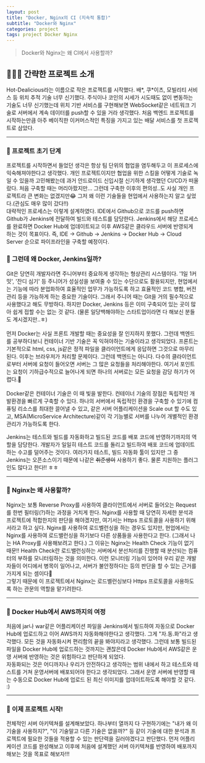 ```yaml
---
layout: post
title: "Docker, Nginx의 CI (지속적 통합)"
subtitle: "Docker와 Nginx"
categories: project
tags: project Docker Nginx
---
```


> Docker와 Nginx는 왜 CI에서 사용할까?

<!--more-->

## 💁🏻‍♂️ 간략한 프로젝트 소개
Hot-Dealicious라는 이름으로 작은 프로젝트를 시작했다. 배*, 쿠*이츠, 모빌리티 서비스 등 위치 추적 기술 너무 신기했다. 주식이나 코인의 시세가 시도때도 없이 변동하는 기술도 
너무 신기했는데 위치 기반 서비스를 구현해보면 WebSocket같은 네트워크 기술로 서버에서 계속 데이터를 push할 수 있을 거라 생각했다. 처음 백엔드 프로젝트를 시작하는만큼 
아주 베이직한 이커머스적인 특징을 가지고 있는 배달 서비스를 첫 프로젝트로 삼았다.

---------

### 🌱 프로젝트 초기 단계
프로젝트를 시작하면서 들었던 생각은 항상 팀 단위의 협업을 염두해두고 이 프로세스에 익숙해져야한다고 생각했다. 개인 프로젝트이지만 협업을 위한 스킬을 어떻게 기술로 녹일 수 있을까 고민해봤는데 
과거 안드로이드 신입시절 신기하게 생각했던 CI/CD가 떠올랐다. 처음 구축할 때는 머리아팠지만... 그런데 구축한 이후의 편의성..도 사실 개인 프로젝트라 큰 변화는 없겠지만😂 그저 왜 이런 기술들을 현업에서 
사용하는지 알고 싶었다.(관심도 매우 많이 갔다!!) <br />
대략적인 프로세스는 이렇게 설계하였다. IDE에서 Github으로 코드를 push하면 Github가 Jenkins에 전달하여 빌드와 테스트를 담당한다. Jenkins에서 해당 프로세스를 완료하면 Docker Hub에 업데이트되고 이후 
AWS같은 클라우드 서버에 반영되게 하는 것이 목표이다. 즉, IDE -> Github -> Jenkins -> Docker Hub -> Cloud Server 순으로 파이프라인을 구축할 예정이다.

### 🌱 그런데 왜 Docker, Jenkins일까?
Git은 당연히 개발자라면 주니어부터 중요하게 생각하는 형상관리 시스템이다. '1일 1커밋', '잔디 심기' 등 주니어가 성실성을 보여줄 수 있는 수단으로도 활용되지만, 현업에서는 기능에 따라 분업화하여 효율적인 업무가 가능하도록 하고 
효율적인 코드 병합, 버전 관리 등을 가능하게 하는 중요한 기술이다. 그래서 주니어 때는 Git을 거의 필수적으로 사용했다고 해도 무방하다. 하지만 Docker, Jenkins 등은 이미 구축되어 있는 곳이 많아 쉽게 접할 수는 없는 것 같다. (물론 
일당백해야하는 스타트업이라면 다 해보신 분들도 계시겠지만..ㅎ) <br /> <br />
먼저 Docker는 사실 프론트 개발할 때는 중요성을 잘 인지하지 못했다. 그런데 백엔드를 공부하다보니 컨테이너 기반 기술은 꼭 익혀야하는 기술이라고 생각되었다. 프론트는 기본적으로 html, css, js같은 정적 파일을 클라이언트에게 응답하면 그것으로 
마무리된다. 이후는 브라우저가 처리할 문제이다. 그런데 백엔드는 아니다. 다수의 클라이언트로부터 서버에 요청이 들어오면 서버는 그 많은 요청들을 처리해야한다. 여기서 포인트는 요청이 기하급수적으로 늘어나게 되면 하나의 서버로는 모든 요청을 감당
하기가 어렵다.🥲 <br /> <br />
Docker같은 컨테이너 기술은 이 때 빛을 발한다. 컨테이너 기술의 장점은 독립적인 개발환경을 빠르게 구축할 수 있다. 하나의 서버에서 독립적인 환경을 구축할 수 있기에 컴퓨팅 리소스를 최대한 끌어낼 수 있고, 같은 서버 어플리케이션을 Scale out 할 수도 있고, MSA(MicroService Architecture)같이 각 기능별로 서버를 나누어 개별적인 환경 관리가 가능하도록 한다.<br />

Jenkins는 테스트와 빌드를 자동화하고 빌드된 코드를 배포 코드에 반영하기까지의 역할을 담당한다. 개발자가 일일히 테스트 코드를 돌리고 빌드하여 배포 코드에 업데이트하는 수고를 덜어주는 것이다. 여러가지 테스트, 빌드 자동화 툴이 있지만 그 중 Jenkins는 오픈소스이기 때문에 나같은 <strike>취준생이</strike> 사용하기 좋다. 
물론 지원하는 플러그인도 많다고 한다!! ㅎㅎ

----

### 🌱 Nginx는 왜 사용할까?
Nginx는 보통 Reverse Proxy를 사용하여 클라이언트에서 서버로 들어오는 Request를 한번 필터링(?)하는 과정을 거치게 한다. Nginx를 사용할 때 당연히 자세한 분석과 프로젝트에 적합한지의 판단을 해야겠지만, 여기서는 Https 프로토콜을 사용하기 위해서라고 하고 싶다.
Nginx를 사용하여 로드벨런싱을 하는 경우도 있지만, 현업에서는 Nginx를 사용하여 로드밸런싱을 하기보다 다른 상품들을 사용한다고 한다. (그래서 나는 HA Proxy를 사용해보려고 한다.) 그 이유는 Nginx는 Health Check 기능이 없기 때문!! Health Check란 로드밸런싱하는 
서버에서 분선처리를 진행할 때 분산되는 컴퓨터의 부하를 모니터링하는 것을 의미한다. 이런 모니터링 기능이 있어야 우리 같은 개발자들이 어디에서 병목이 일어나고, 서버가 불안정하다는 등의 판단을 할 수 있는 근거를 가지게 되는 셈이다📝<br />
그렇기 때문에 이 프로젝트에서 Nginx는 로드벨런싱보다 Https 프로토콜을 사용하도록 하는 관문의 역할을 맡기려한다.

-----

### 🌱 Docker Hub에서 AWS까지의 여정
처음에 jar나 war같은 어플리케이션 파일을 Jenkins에서 빌드하여 자동으로 Docker Hub에 업로드하고 이어 AWS까지 자동화해야한다고 생각했다. 그게 "자.동.화"라고 생각했다. 모든 것을 자동화시켜 편리함의 끝을 봐야지라고 생각했다. 그런데 보통 빌드된 파일을 Docker Hub에 
업로드하는 것까지는 괜찮은데 Docker Hub에서 AWS같은 운영 서버에 반영하는 것은 위험하다고 판단하게 되었다.<br />
자동화되는 것은 어디까지나 우리가 안전하다고 생각하는 범위 내에서 하고 테스트와 테스트를 거쳐 운영서버에 배포되어야 한다고 생각되었다. 그래서 운영 서버에 반영할 때는 수동으로 Docker Hub에 업로드 된 최신 이미지를 업데이트하도록 해야할 것 같다. :)

-----

### 🌱 이제 프로젝트 시작!
전체적인 서버 아키텍쳐를 설계해보았다. 하나부터 열까지 다 구현하기에는 "내가 왜 이 기술을 사용하지?", "이 기술말고 다른 기술은 없을까?" 등 같이 기술에 대한 분석과 프로젝트에 필요한 것들을 적용할 수 있는 판단력을 길러야겠다고 판단했다. 먼저 어플리케이션 코드를 완성해보고 
이후에 처음에 설계했던 서버 아키텍쳐를 반영하여 배포까지 해보는 것을 목표로 해보자!!!
